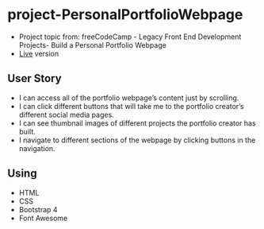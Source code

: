 # project-PersonalPortfolioWebpage
* Project topic from: freeCodeCamp - Legacy Front End Development Projects- Build a Personal Portfolio Webpage
* [Live](https://pocoapocochen.github.io/project-PersonalPortfolioWebpage/) version

## User Story
* I can access all of the portfolio webpage’s content just by scrolling.
* I can click different buttons that will take me to the portfolio creator’s different social media pages.
* I can see thumbnail images of different projects the portfolio creator has built.
* I navigate to different sections of the webpage by clicking buttons in the navigation.

## Using
* HTML
* CSS
* Bootstrap 4
* Font Awesome
